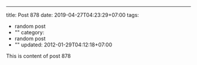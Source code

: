 ---
title: Post 878
date: 2019-04-27T04:23:29+07:00
tags:
  - random post
  - ""
category:
  - random post
  - ""
updated: 2012-01-29T04:12:18+07:00

This is content of post 878